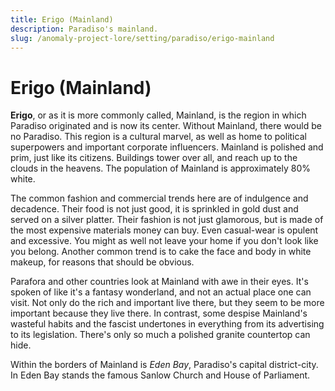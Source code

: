 ```yaml
---
title: Erigo (Mainland)
description: Paradiso's mainland.
slug: /anomaly-project-lore/setting/paradiso/erigo-mainland
---
```


# Erigo (Mainland)

**Erigo**, or as it is more commonly called, Mainland, is the region in which Paradiso originated and is now its center. Without Mainland, there would be no Paradiso. This region is a cultural marvel, as well as home to political superpowers and important corporate influencers. Mainland is polished and prim, just like its citizens. Buildings tower over all, and reach up to the clouds in the heavens. The population of Mainland is approximately 80% white.

The common fashion and commercial trends here are of indulgence and decadence. Their food is not just good, it is sprinkled in gold dust and served on a silver platter. Their fashion is not just glamorous, but is made of the most expensive materials money can buy. Even casual-wear is opulent and excessive. You might as well not leave your home if you don't look like you belong. Another common trend is to cake the face and body in white makeup, for reasons that should be obvious.

Parafora and other countries look at Mainland with awe in their eyes. It's spoken of like it's a fantasy wonderland, and not an actual place one can visit. Not only do the rich and important live there, but they seem to be more important because they live there. In contrast, some despise Mainland's wasteful habits and the fascist undertones in everything from its advertising to its legislation. There's only so much a polished granite countertop can hide.

Within the borders of Mainland is *Eden Bay*, Paradiso's capital district-city. In Eden Bay stands the famous Sanlow Church and House of Parliament.